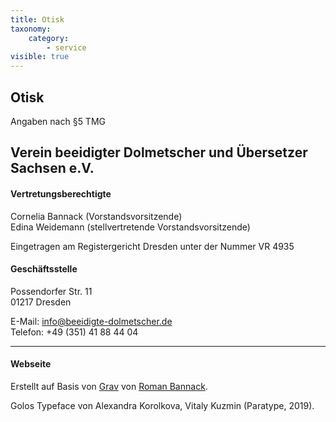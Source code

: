 ```yaml
---
title: Otisk
taxonomy:
    category:
        - service
visible: true
---
```


## Otisk

Angaben nach §5 TMG

## Verein beeidigter Dolmetscher und Übersetzer Sachsen e.V.

#### Vertretungsberechtigte

Cornelia Bannack (Vorstandsvorsitzende)   
Edina Weidemann (stellvertretende Vorstandsvorsitzende)

Eingetragen am Registergericht Dresden unter der Nummer VR 4935
 
#### Geschäftsstelle
Possendorfer Str. 11   
01217 Dresden

E-Mail: info@beeidigte-dolmetscher.de   
Telefon: +49 (351) 41 88 44 04

---

#### Webseite
Erstellt auf Basis von [Grav](https://getgrav.org) von [Roman Bannack](http://www.dresden-russisch.de).

Golos Typeface von Alexandra Korolkova, Vitaly Kuzmin (Paratype, 2019).
